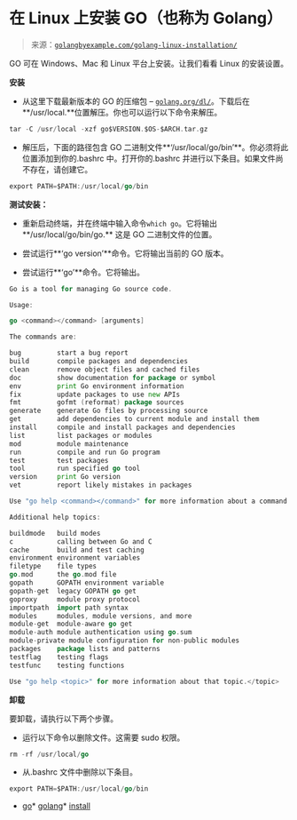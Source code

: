 <!--yml

类别：未分类

日期：2024-10-13 06:11:37

-->

# 在 Linux 上安装 GO（也称为 Golang）

> 来源：[`golangbyexample.com/golang-linux-installation/`](https://golangbyexample.com/golang-linux-installation/)

GO 可在 Windows、Mac 和 Linux 平台上安装。让我们看看 Linux 的安装设置。

**安装**

+   从这里下载最新版本的 GO 的压缩包 – [`golang.org/dl/`](https://golang.org/dl/)。下载后在**/usr/local.**位置解压。你也可以运行以下命令来解压。

```go
tar -C /usr/local -xzf go$VERSION.$OS-$ARCH.tar.gz
```

+   解压后，下面的路径包含 GO 二进制文件**‘/usr/local/go/bin’**。你必须将此位置添加到你的.bashrc 中。打开你的.bashrc 并进行以下条目。如果文件尚不存在，请创建它。

```go
export PATH=$PATH:/usr/local/go/bin
```

**测试安装：**

+   重新启动终端，并在终端中输入命令`which go`。它将输出**/usr/local/go/bin/go.** 这是 GO 二进制文件的位置。

+   尝试运行**‘go version’**命令。它将输出当前的 GO 版本。

+   尝试运行**‘go’**命令。它将输出。

```go
Go is a tool for managing Go source code.

Usage:

go <command></command> [arguments]

The commands are:

bug         start a bug report
build       compile packages and dependencies
clean       remove object files and cached files
doc         show documentation for package or symbol
env         print Go environment information
fix         update packages to use new APIs
fmt         gofmt (reformat) package sources
generate    generate Go files by processing source
get         add dependencies to current module and install them
install     compile and install packages and dependencies
list        list packages or modules
mod         module maintenance
run         compile and run Go program
test        test packages
tool        run specified go tool
version     print Go version
vet         report likely mistakes in packages

Use "go help <command></command>" for more information about a command.

Additional help topics:

buildmode   build modes
c           calling between Go and C
cache       build and test caching
environment environment variables
filetype    file types
go.mod      the go.mod file
gopath      GOPATH environment variable
gopath-get  legacy GOPATH go get
goproxy     module proxy protocol
importpath  import path syntax
modules     modules, module versions, and more
module-get  module-aware go get
module-auth module authentication using go.sum
module-private module configuration for non-public modules
packages    package lists and patterns
testflag    testing flags
testfunc    testing functions

Use "go help <topic>" for more information about that topic.</topic>
```

**卸载**

要卸载，请执行以下两个步骤。

+   运行以下命令以删除文件。这需要 sudo 权限。

```go
rm -rf /usr/local/go
```

+   从.bashrc 文件中删除以下条目。

```go
export PATH=$PATH:/usr/local/go/bin
```

+   [go](https://golangbyexample.com/tag/go/)*   [golang](https://golangbyexample.com/tag/golang/)*   [install](https://golangbyexample.com/tag/install/)
